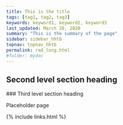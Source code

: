 ```yaml
---
title: This is the title
tags: [tag1, tag2, tag3]
keywords: keyword1, keyword2, keyword3
last_updated: March 28, 2020
summary: "This is the summary of the page"
sidebar: sidebar_hhtb
topnav: topnav_hhtb
permalink: rad_long.html
#folder: mydoc
---
```



## Second level section heading

### Third level section heading

Placeholder page

{% include links.html %}
